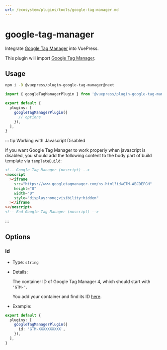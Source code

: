 ```yaml
---
url: /ecosystem/plugins/tools/google-tag-manager.md
---
```

# google-tag-manager

Integrate [Google Tag Manager](https://tagmanager.google.com/) into VuePress.

This plugin will import [Google Tag Manager](https://developers.google.com/tag-platform/tag-manager).

## Usage

```bash
npm i -D @vuepress/plugin-google-tag-manager@next
```

```ts title=".vuepress/config.ts"
import { googleTagManagerPlugin } from '@vuepress/plugin-google-tag-manager'

export default {
  plugins: [
    googleTagManagerPlugin({
      // options
    }),
  ],
}
```

::: tip Working with Javascript Disabled

If you want Google Tag Manager to work properly when javascript is disabled, you should add the following content to the body part of build template via `templateBuild`:

```html
<!-- Google Tag Manager (noscript) -->
<noscript
  ><iframe
    src="https://www.googletagmanager.com/ns.html?id=GTM-ABCDEFGH"
    height="0"
    width="0"
    style="display:none;visibility:hidden"
  ></iframe
></noscript>
<!-- End Google Tag Manager (noscript) -->
```

:::

## Options

### id

* Type: `string`

* Details:

  The container ID of Google Tag Manager 4, which should start with `'GTM-'`.

  You add your container and find its ID [here](https://tagmanager.google.com/#/home).

* Example:

```ts title=".vuepress/config.ts"
export default {
  plugins: [
    googleTagManagerPlugin({
      id: 'GTM-XXXXXXXXXX',
    }),
  ],
}
```
